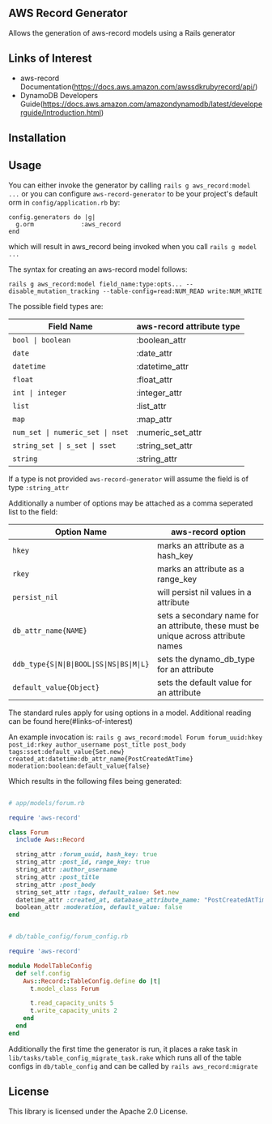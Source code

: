 ## AWS Record Generator

Allows the generation of aws-record models using a Rails generator

## Links of Interest

* aws-record Documentation(https://docs.aws.amazon.com/awssdkrubyrecord/api/)
* DynamoDB Developers Guide(https://docs.aws.amazon.com/amazondynamodb/latest/developerguide/Introduction.html)

## Installation

## Usage

You can either invoke the generator by calling `rails g aws_record:model ...` or you can configure `aws-record-generator` to be your project's default orm in `config/application.rb` by:

```
config.generators do |g|
  g.orm             :aws_record
end
```

which will result in aws_record being invoked when you call `rails g model ...`

The syntax for creating an aws-record model follows:

`rails g aws_record:model field_name:type:opts... --disable_mutation_tracking --table-config=read:NUM_READ write:NUM_WRITE`

The possible field types are:

Field Name | aws-record attribute type
---------------- | -------------
`bool \| boolean` | :boolean_attr
`date` | :date_attr
`datetime` | :datetime_attr
`float` | :float_attr
`int \| integer` | :integer_attr
`list` | :list_attr
`map` | :map_attr
`num_set \| numeric_set \| nset` | :numeric_set_attr
`string_set \| s_set \| sset` | :string_set_attr
`string` | :string_attr


If a type is not provided `aws-record-generator` will assume the field is of type `:string_attr`

Additionally a number of options may be attached as a comma seperated list to the field:

Option Name | aws-record option
---------------- | -------------
`hkey` | marks an attribute as a hash_key
`rkey` | marks an attribute as a range_key
`persist_nil` | will persist nil values in a attribute
`db_attr_name{NAME}` | sets a secondary name for an attribute, these must be unique across attribute names
`ddb_type{S\|N\|B\|BOOL\|SS\|NS\|BS\|M\|L}` | sets the dynamo_db_type for an attribute
`default_value{Object}` | sets the default value for an attribute

The standard rules apply for using options in a model. Additional reading can be found here(#links-of-interest)

An example invocation is:
`rails g aws_record:model Forum forum_uuid:hkey post_id:rkey author_username post_title post_body tags:sset:default_value{Set.new} created_at:datetime:db_attr_name{PostCreatedAtTime} moderation:boolean:default_value{false}`

Which results in the following files being generated:

```ruby

# app/models/forum.rb

require 'aws-record'

class Forum
  include Aws::Record

  string_attr :forum_uuid, hash_key: true
  string_attr :post_id, range_key: true
  string_attr :author_username
  string_attr :post_title
  string_attr :post_body
  string_set_attr :tags, default_value: Set.new
  datetime_attr :created_at, database_attribute_name: "PostCreatedAtTime"
  boolean_attr :moderation, default_value: false
end

```
```ruby

# db/table_config/forum_config.rb

require 'aws-record'

module ModelTableConfig
  def self.config
    Aws::Record::TableConfig.define do |t|
      t.model_class Forum

      t.read_capacity_units 5
      t.write_capacity_units 2
    end
  end
end

```

Additionally the first time the generator is run, it places a rake task in `lib/tasks/table_config_migrate_task.rake` which runs all of the table configs in `db/table_config` and can be called by `rails aws_record:migrate`

## License

This library is licensed under the Apache 2.0 License. 
